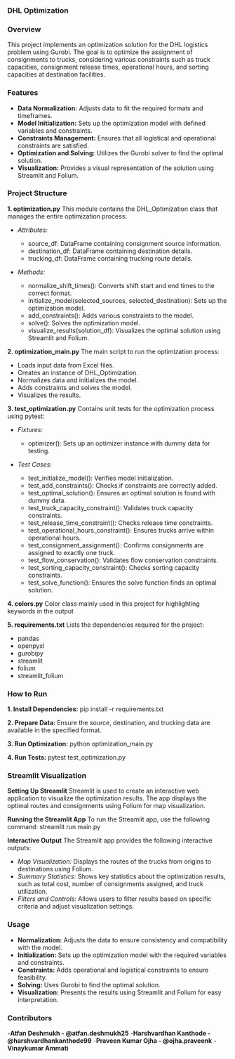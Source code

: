 ### DHL Optimization

### Overview
This project implements an optimization solution for the DHL logistics problem using Gurobi. The goal is to optimize the assignment of consignments to trucks, considering various constraints such as truck capacities, consignment release times, operational hours, and sorting capacities at destination facilities.

### Features
- **Data Normalization:** Adjusts data to fit the required formats and timeframes.
- **Model Initialization:** Sets up the optimization model with defined variables and constraints.
- **Constraints Management:** Ensures that all logistical and operational constraints are satisfied.
- **Optimization and Solving:** Utilizes the Gurobi solver to find the optimal solution.
- **Visualization:** Provides a visual representation of the solution using Streamlit and Folium.

### Project Structure
**1. optimization.py**
This module contains the DHL_Optimization class that manages the entire optimization process:

- *Attributes:*
    - source_df: DataFrame containing consignment source information.
    - destination_df: DataFrame containing destination details.
    - trucking_df: DataFrame containing trucking route details.

- *Methods:*
    - normalize_shift_times(): Converts shift start and end times to the correct format.
    - initialize_model(selected_sources, selected_destination): Sets up the optimization model.
    - add_constraints(): Adds various constraints to the model.
    - solve(): Solves the optimization model.
    - visualize_results(solution_df): Visualizes the optimal solution using Streamlit and Folium.

**2. optimization_main.py**
The main script to run the optimization process:

- Loads input data from Excel files.
- Creates an instance of DHL_Optimization.
- Normalizes data and initializes the model.
- Adds constraints and solves the model.
- Visualizes the results.

**3. test_optimization.py**
Contains unit tests for the optimization process using pytest:

- *Fixtures:*
    - optimizer(): Sets up an optimizer instance with dummy data for testing.

- *Test Cases:*
    - test_initialize_model(): Verifies model initialization.
    - test_add_constraints(): Checks if constraints are correctly added.
    - test_optimal_solution(): Ensures an optimal solution is found with dummy data.
    - test_truck_capacity_constraint(): Validates truck capacity constraints.
    - test_release_time_constraint(): Checks release time constraints.
    - test_operational_hours_constraint(): Ensures trucks arrive within operational hours.
    - test_consignment_assignment(): Confirms consignments are assigned to exactly one truck.
    - test_flow_conservation(): Validates flow conservation constraints.
    - test_sorting_capacity_constraint(): Checks sorting capacity constraints.
    - test_solve_function(): Ensures the solve function finds an optimal solution.

**4. colors.py**
Color class mainly used in this project for highlighting keywords in the output

**5. requirements.txt**
Lists the dependencies required for the project:
- pandas
- openpyxl
- gurobipy
- streamlit
- folium
- streamlit_folium

### How to Run

**1. Install Dependencies:**
    pip install -r requirements.txt

**2. Prepare Data:** Ensure the source, destination, and trucking data are available in the specified format.

**3. Run Optimization:**
    python optimization_main.py

**4. Run Tests:**
    pytest test_optimization.py

### Streamlit Visualization

**Setting Up Streamlit**
Streamlit is used to create an interactive web application to visualize the optimization results. The app displays the optimal routes and consignments using Folium for map visualization.

**Running the Streamlit App**
To run the Streamlit app, use the following command:
    streamlit run main.py

**Interactive Output**
The Streamlit app provides the following interactive outputs:
- *Map Visualization:* Displays the routes of the trucks from origins to destinations using Folium.
- *Summary Statistics:* Shows key statistics about the optimization results, such as total cost, number of consignments assigned, and truck utilization.
- *Filters and Controls:* Allows users to filter results based on specific criteria and adjust visualization settings.

### Usage
- **Normalization:** Adjusts the data to ensure consistency and compatibility with the model.
- **Initialization:** Sets up the optimization model with the required variables and constraints.
- **Constraints:** Adds operational and logistical constraints to ensure feasibility.
- **Solving:** Uses Gurobi to find the optimal solution.
- **Visualization:** Presents the results using Streamlit and Folium for easy interpretation.

### Contributors
-**Atfan Deshmukh - @atfan.deshmukh25**
-**Harshvardhan Kanthode - @harshvardhankanthode99**
-**Praveen Kumar Ojha - @ojha.praveenk**
-**Vinaykumar Ammati**
